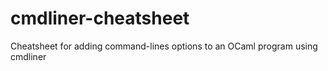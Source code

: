 # cmdliner-cheatsheet
Cheatsheet for adding command-lines options to an OCaml program using cmdliner

